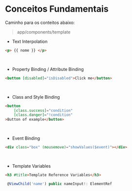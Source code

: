 # Conceitos Fundamentais

Caminho para os conteitos abaixo: 
> app/components/template

* Text Interpolation

```HTML
<p> {{ nome }} </p> 
```

<br>

* Property Binding / Attribute Binding

```HTML
<button [disabled]="isDisabled">Click me</button> 
```

<br>

* Class and Style Binding

```HTML   
<button 
    [class.success]="condition"
    [class.danger]="!condition"
>Button of example</button> 
```
<br>

* Event Binding

```HTML 
<div class="box" (mousemove)="showValues($event)"></div>
```
<br>

* Template Variables

```HTML 
<h3 #title>Template Reference Variables</h3>
```
```javascript
 @ViewChild('name') public nameInput!: ElementRef 
```


